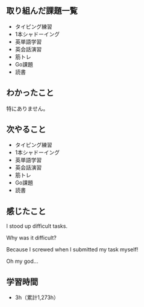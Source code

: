 ## 取り組んだ課題一覧
- タイピング練習
- 1本シャドーイング
- 英単語学習
- 英会話演習
- 筋トレ
- Go課題
- 読書
## わかったこと
特にありません。
## 次やること
- タイピング練習
- 1本シャドーイング
- 英単語学習
- 英会話演習
- 筋トレ
- Go課題
- 読書
## 感じたこと
I stood up difficult tasks.

Why was it difficult?

Because I screwed when I submitted my task myself!

Oh my god...

## 学習時間
- 3h（累計1,273h）